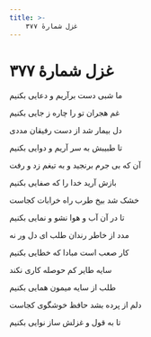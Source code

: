 ```yaml
---
title: >-
    غزل شمارهٔ ۳۷۷
---
```

# غزل شمارهٔ ۳۷۷

<div class="b" id="bn1"><div class="m1"><p>ما شبی دست برآریم و دعایی بکنیم</p></div>
<div class="m2"><p>غم هجران تو را چاره ز جایی بکنیم</p></div></div>
<div class="b" id="bn2"><div class="m1"><p>دل بیمار شد از دست رفیقان مددی</p></div>
<div class="m2"><p>تا طبیبش به سر آریم و دوایی بکنیم</p></div></div>
<div class="b" id="bn3"><div class="m1"><p>آن که بی جرم برنجید و به تیغم زد و رفت</p></div>
<div class="m2"><p>بازش آرید خدا را که صفایی بکنیم</p></div></div>
<div class="b" id="bn4"><div class="m1"><p>خشک شد بیخ طرب راه خرابات کجاست</p></div>
<div class="m2"><p>تا در آن آب و هوا نشو و نمایی بکنیم</p></div></div>
<div class="b" id="bn5"><div class="m1"><p>مدد از خاطر رندان طلب ای دل ور نه</p></div>
<div class="m2"><p>کار صعب است مبادا که خطایی بکنیم</p></div></div>
<div class="b" id="bn6"><div class="m1"><p>سایه طایر کم حوصله کاری نکند</p></div>
<div class="m2"><p>طلب از سایه میمون همایی بکنیم</p></div></div>
<div class="b" id="bn7"><div class="m1"><p>دلم از پرده بشد حافظ خوشگوی کجاست</p></div>
<div class="m2"><p>تا به قول و غزلش ساز نوایی بکنیم</p></div></div>